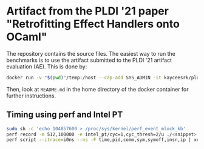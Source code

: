# Artifact from the PLDI '21 paper "Retrofitting Effect Handlers onto OCaml"

The repository contains the source files. The easiest way to run the benchmarks is to use the artifact submitted to the PLDI '21 artifact evaluation (AE). This is done by:

```bash
docker run -v "$(pwd)"/temp:/host --cap-add SYS_ADMIN -it kayceesrk/pldi82artifact:latest
```

Then, look at `README.md` in the home directory of the docker container for further instructions. 

## Timing using perf and Intel PT

```bash
sudo sh -c 'echo 104857600 > /proc/sys/kernel/perf_event_mlock_kb'
perf record -m 512,100000 -e intel_pt/cyc=1,cyc_thresh=2/u ./<snippet>
perf script --itrace=i0ns --ns -F time,pid,comm,sym,symoff,insn,ip | xed -F insn: -S /proc/kallsyms -64
```
